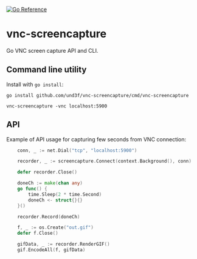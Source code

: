 [![Go Reference](https://pkg.go.dev/badge/github.com/und3f/vnc-screencapture.svg)](https://pkg.go.dev/github.com/und3f/vnc-screencapture)

# vnc-screencapture
Go VNC screen capture API and CLI.

## Command line utility

Install with `go install`:
```
go install github.com/und3f/vnc-screencapture/cmd/vnc-screencapture
```

```
vnc-screencapture -vnc localhost:5900
```

## API
Example of API usage for capturing few seconds from VNC connection:

```go
	conn, _ := net.Dial("tcp", "localhost:5900")

	recorder, _ := screencapture.Connect(context.Background(), conn)

	defer recorder.Close()

	doneCh := make(chan any)
	go func() {
		time.Sleep(2 * time.Second)
		doneCh <- struct{}{}
	}()

	recorder.Record(doneCh)

	f, _ := os.Create("out.gif")
	defer f.Close()

	gifData, _ := recorder.RenderGIF()
	gif.EncodeAll(f, gifData)
```
